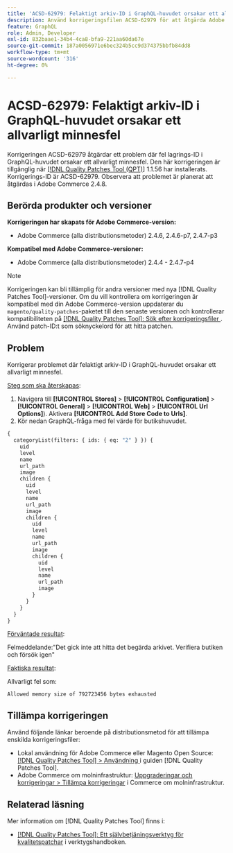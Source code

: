 ```yaml
---
title: 'ACSD-62979: Felaktigt arkiv-ID i GraphQL-huvudet orsakar ett allvarligt minnesfel'
description: Använd korrigeringsfilen ACSD-62979 för att åtgärda Adobe Commerce-problemet där fel lagrings-ID i GraphQL-huvudet orsakar ett allvarligt minnesfel
feature: GraphQL
role: Admin, Developer
exl-id: 832baae1-34b4-4ca8-bfa9-221aa60da67e
source-git-commit: 187a0056971e6bec324b5cc9d374375bbfb84dd8
workflow-type: tm+mt
source-wordcount: '316'
ht-degree: 0%

---
```


# ACSD-62979: Felaktigt arkiv-ID i GraphQL-huvudet orsakar ett allvarligt minnesfel

Korrigeringen ACSD-62979 åtgärdar ett problem där fel lagrings-ID i GraphQL-huvudet orsakar ett allvarligt minnesfel. Den här korrigeringen är tillgänglig när [[!DNL Quality Patches Tool (QPT)]](/help/tools/quality-patches-tool/quality-patches-tool-to-self-serve-quality-patches.md) 1.1.56 har installerats. Korrigerings-ID är ACSD-62979. Observera att problemet är planerat att åtgärdas i Adobe Commerce 2.4.8.

## Berörda produkter och versioner

**Korrigeringen har skapats för Adobe Commerce-version:**

* Adobe Commerce (alla distributionsmetoder) 2.4.6, 2.4.6-p7, 2.4.7-p3

**Kompatibel med Adobe Commerce-versioner:**

* Adobe Commerce (alla distributionsmetoder) 2.4.4 - 2.4.7-p4

>[!NOTE]
>
>Korrigeringen kan bli tillämplig för andra versioner med nya [!DNL Quality Patches Tool]-versioner. Om du vill kontrollera om korrigeringen är kompatibel med din Adobe Commerce-version uppdaterar du `magento/quality-patches`-paketet till den senaste versionen och kontrollerar kompatibiliteten på [[!DNL Quality Patches Tool]: Sök efter korrigeringsfiler ](https://experienceleague.adobe.com/tools/commerce-quality-patches/index.html?lang=sv-SE). Använd patch-ID:t som söknyckelord för att hitta patchen.

## Problem

Korrigerar problemet där felaktigt arkiv-ID i GraphQL-huvudet orsakar ett allvarligt minnesfel.

<u>Steg som ska återskapas</u>:

1. Navigera till **[!UICONTROL Stores]** > **[!UICONTROL Configuration]** > **[!UICONTROL General]** > **[!UICONTROL Web]** > **[!UICONTROL Url Options]**). Aktivera **[!UICONTROL Add Store Code to Urls]**.
1. Kör nedan GraphQL-fråga med fel värde för butikshuvudet.

```graphql
{
  categoryList(filters: { ids: { eq: "2" } }) {
    uid
    level
    name
    url_path
    image
    children {
      uid
      level
      name
      url_path
      image
      children {
        uid
        level
        name
        url_path
        image
        children {
          uid
          level
          name
          url_path
          image
        }
      }
    }
  }
}
```

<u>Förväntade resultat</u>:

Felmeddelande:&quot;Det gick inte att hitta det begärda arkivet. Verifiera butiken och försök igen&quot;

<u>Faktiska resultat</u>:

Allvarligt fel som:

```Allowed memory size of 792723456 bytes exhausted```

## Tillämpa korrigeringen

Använd följande länkar beroende på distributionsmetod för att tillämpa enskilda korrigeringsfiler:

* Lokal användning för Adobe Commerce eller Magento Open Source: [[!DNL Quality Patches Tool] > Användning ](/help/tools/quality-patches-tool/usage.md) i guiden [!DNL Quality Patches Tool].
* Adobe Commerce om molninfrastruktur: [Uppgraderingar och korrigeringar > Tillämpa korrigeringar](https://experienceleague.adobe.com/docs/commerce-cloud-service/user-guide/develop/upgrade/apply-patches.html?lang=sv-SE) i Commerce om molninfrastruktur.

## Relaterad läsning

Mer information om [!DNL Quality Patches Tool] finns i:

* [[!DNL Quality Patches Tool]: Ett självbetjäningsverktyg för kvalitetspatchar](/help/tools/quality-patches-tool/quality-patches-tool-to-self-serve-quality-patches.md) i verktygshandboken.
